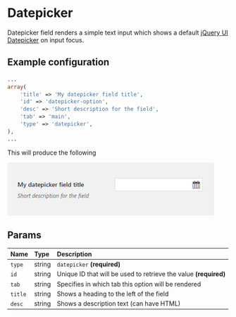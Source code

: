# Datepicker

Datepicker field renders a simple text input which shows a default [jQuery UI Datepicker](https://jqueryui.com/datepicker/) on input focus.

## Example configuration

```php
...
array(
    'title' => 'My datepicker field title',
    'id' => 'datepicker-option',
    'desc' => 'Short description for the field',
    'tab' => 'main',
    'type' => 'datepicker',
),
...
```

This will produce the following

![](../.gitbook/assets/datepicker.png)

## Params

| Name | Type | Description |
| :--- | :--- | :--- |
| `type` | string | `datepicker` **\(required\)** |
| `id` | string | Unique ID that will be used to retrieve the value **\(required\)** |
| `tab` | string | Specifies in which tab this option will be rendered |
| `title` | string | Shows a heading to the left of the field |
| `desc` | string | Shows a description text \(can have HTML\) |

